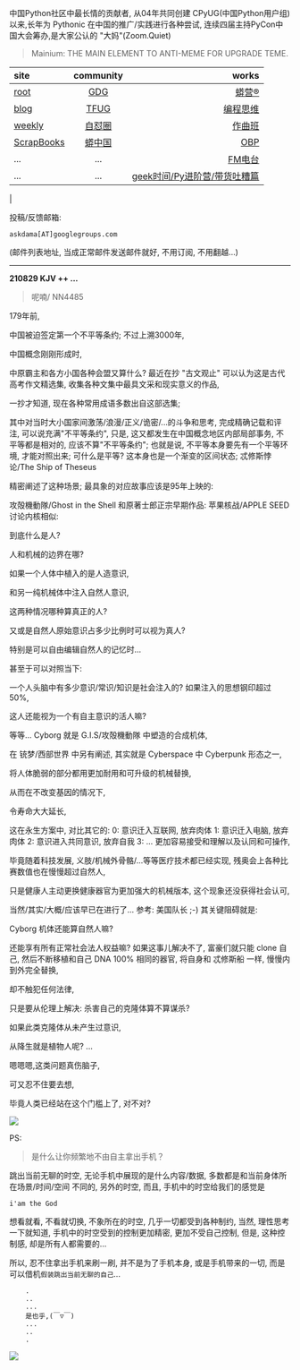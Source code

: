 中国Python社区中最长情的贡献者, 从04年共同创建 CPyUG(中国Python用户组)以来,长年为 Pythonic 在中国的推广/实践进行各种尝试, 连续四届主持PyCon中国大会筹办,是大家公认的 "大妈"(Zoom.Quiet)

> Mainium: THE MAIN ELEMENT TO ANTI-MEME FOR UPGRADE TEME.

| site | community | works |
| :-----| :----: | ----: |
| [root](http://zoomquiet.io/) | [GDG](https://blog.zhgdg.org/) | [蟒营®](https://doc.101.camp/) |
| [blog](https://blog.zoomquiet.io/pages/zoomquiet.html) | [TFUG](http://zh.tfug.world/) | [编程思维](https://py.101.camp/) |
| [weekly](http://weekly.pychina.org/) | [自怼圈](https://du.101.camp/) | [作曲班](https://mu.101.camp/) |
| [ScrapBooks](https://zoomquiet.io/collection.html) | [蟒中国](https://pychina.org/) | [OBP](https://zoomquiet.io/obp/index.html) |
| ... | ... | [FM电台](https://fm.101.camp/) |
| ... | ... | [geek时间/Py进阶营/带货吐糟篇](https://fm.101.camp/2020/geek2py-dama.html) 
 |


投稿/反馈邮箱:

    askdama[AT]googlegroups.com

(邮件列表地址, 
当成正常邮件发送邮件就好, 不用订阅, 不用翻越...)


---------------------------------------------------
**210829 KJV ++ ...**

> 呢喃/ NN4485




179年前,

中国被迫签定第一个不平等条约;
不过上溯3000年,

中国概念刚刚形成时,

中原霸主和各方小国各种会盟又算什么?
最近在抄 "古文观止"
可以认为这是古代高考作文精选集,
收集各种文集中最具文采和现实意义的作品,

一抄才知道,
现在各种常用成语多数出自这部选集;

其中对当时大小国家间激荡/浪漫/正义/诡密/...的斗争和思考,
完成精确记载和评注,
可以说充满"不平等条约",
只是,
这又都发生在中国概念地区内部局部事务,
不平等都是相对的,
应该不算"不平等条约";
也就是说,
不平等本身要先有一个平等环境,
才能对照出来;
可什么是平等?
这本身也是一个渐变的区间状态;
忒修斯悖论/The Ship of Theseus

精密阐述了这种场景;
最具象的对应故事应该是95年上映的:

攻殻機動隊/Ghost in the Shell
和原著士郎正宗早期作品:
苹果核战/APPLE SEED
讨论内核相似:

到底什么是人?

人和机械的边界在哪?

如果一个人体中植入的是人造意识,

和另一纯机械体中注入自然人意识,

这两种情况哪种算真正的人?

又或是自然人原始意识占多少比例时可以视为真人?

特别是可以自由编辑自然人的记忆时...

甚至于可以对照当下:

一个人头脑中有多少意识/常识/知识是社会注入的?
如果注入的思想钢印超过50%,

这人还能视为一个有自主意识的活人嘛?

等等...
Cyborg 就是 G.I.S/攻殻機動隊 中塑造的合成机体,

在 铳梦/西部世界 中另有阐述,
其实就是 Cyberspace 中 Cyberpunk 形态之一,

将人体脆弱的部分都用更加耐用和可升级的机械替换,

从而在不改变基因的情况下,

令寿命大大延长,

这在永生方案中,
对比其它的:
0: 意识迁入互联网, 放弃肉体
1: 意识迁入电脑, 放弃肉体
2: 意识进入共同意识, 放弃自我
3: ...
更加容易接受和理解以及认同和可操作,

毕竟随着科技发展,
义肢/机械外骨骼/...等等医疗技术都已经实现,
残奥会上各种比赛数值也在慢慢超过自然人,

只是健康人主动更换健康器官为更加强大的机械版本,
这个现象还没获得社会认可,

当然/其实/大概/应该早已在进行了...
参考: 美国队长 ;-)
其关键阻碍就是:

Cyborg 机体还能算自然人嘛?

还能享有所有正常社会法人权益嘛?
如果这事儿解决不了,
富豪们就只能 clone 自己,
然后不断移植和自己 DNA 100% 相同的器官,
将自身和 忒修斯船 一样,
慢慢内到外完全替换,

却不触犯任何法律,

只是要从伦理上解决:
杀害自己的克隆体算不算谋杀?

如果此类克隆体从未产生过意识,

从降生就是植物人呢?
...

嗯嗯嗯,这类问题真伤脑子,

可又忍不住要去想,

毕竟人类已经站在这个门槛上了,
对不对?​









![](https://ipic.zoomquiet.top/2021-08-28-zq42-today-card-2108.029.png)




PS:
> 是什么让你频繁地不由自主拿出手机？

跳出当前无聊的时空,
无论手机中展现的是什么内容/数据,
多数都是和当前身体所在场景/时间/空间 不同的,
另外的时空,
而且, 手机中的时空给我们的感觉是

    i'am the God

想看就看, 不看就切换,
不象所在的时空, 几乎一切都受到各种制约,
当然,
理性思考一下就知道,
手机中的时空受到的控制更加精密, 更加不受自己控制,
但是, 这种控制感,
却是所有人都需要的...

所以, 
忍不住拿出手机来刷一刷,
并不是为了手机本身, 或是手机带来的一切,
而是可以借机`假装跳出当前无聊的自己`...



```
    .
    ..
    ...
    是也乎,(￣▽￣)
    ...
    ..
    .
```


![](http://ydlj.zoomquiet.top/ipic/2021-07-10-210701DU21-zip.jpg)

